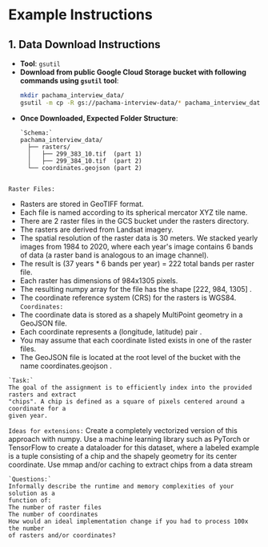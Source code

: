 
# Example Instructions

## 1. Data Download Instructions
- **Tool**: `gsutil`
- **Download from public Google Cloud Storage bucket with following commands using `gsutil` tool**:
  ```bash
  mkdir pachama_interview_data/
  gsutil -m cp -R gs://pachama-interview-data/* pachama_interview_data/
  ```
- **Once Downloaded, Expected Folder Structure**:
  ```
  `Schema:`
  pachama_interview_data/
    ├── rasters/
    │   ├── 299_383_10.tif  (part 1)
    │   ├── 299_384_10.tif  (part 2)
    └── coordinates.geojson (part 2)
  ```
  ```
 `Raster Files:`
  - Rasters are stored in GeoTIFF format. 
  - Each file is named according to its spherical mercator XYZ tile name.
  - There are 2 raster files in the GCS bucket under the rasters directory.
  - The rasters are derived from Landsat imagery.
  - The spatial resolution of the raster data is 30 meters. We stacked yearly images from 1984 to 2020, where each year's image
  contains 6 bands of data (a raster band is analogous to an image channel).
  - The result is (37 years * 6 bands per year) = 222 total bands per raster file.
  - Each raster has dimensions of 984x1305 pixels.
  - The resulting numpy array for the file has the shape [222, 984, 1305] .
  - The coordinate reference system (CRS) for the rasters is WGS84.
  `Coordinates:`
  - The coordinate data is stored as a shapely MultiPoint geometry in a GeoJSON file.
  - Each coordinate represents a (longitude, latitude) pair .
  - You may assume that each coordinate listed exists in one of the raster files.
  - The GeoJSON file is located at the root level of the bucket with the name coordinates.geojson .
  ```
  `Task:`
  The goal of the assignment is to efficiently index into the provided rasters and extract
  "chips". A chip is defined as a square of pixels centered around a coordinate for a
  given year.
  ```
  `Ideas for extensions:`
  Create a completely vectorized version of this approach with numpy.
  Use a machine learning library such as PyTorch or TensorFlow to create a
  dataloader for this dataset, where a labeled example is a tuple consisting of a chip
  and the shapely geometry for its center coordinate.
  Use mmap and/or caching to extract chips from a data stream
  ```
  `Questions:`
  Informally describe the runtime and memory complexities of your solution as a
  function of:
  The number of raster files
  The number of coordinates
  How would an ideal implementation change if you had to process 100x the number
  of rasters and/or coordinates?
